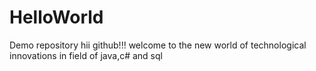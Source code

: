 # HelloWorld
Demo repository
hii github!!!
welcome to the new world of technological innovations in field of java,c# and sql
